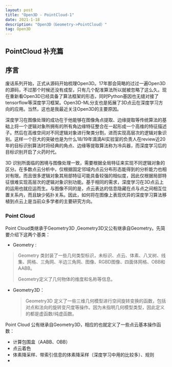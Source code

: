 ```yaml
---
layout: post
title: "Open3D - PointCloud-1"
date: 2021-1-18 
description: "Open3D（Geometry->PointCloud）"
tag: Open3D 
---   
```




## PointCloud 补充篇

## 序言

 废话系列开始，正式从源码开始梳理Open3D。17年那会简略的过过一遍Open3D的源码，不过那个时候还没有成型，只有几个配准算法所以就被忽略了这么久。现在重新看Open3D已经具备了算法框架的形态，同时Python基因也无缝对接了tensorflow等深度学习框架。Open3D-ML分支也是拓展了3D点云在深度学习方向的应用。当然，这也是我最近关注Open3D的主要原因。

深度学习在图像处理的成功在于他能够在图像角点提取、边缘提取等传统算法的基础上将一个逻辑对象所拥有的所有角边缘特征整合在一起形成一个高维的特征描述子。然后在高维空间对不同逻辑对象进行聚类分割，进而实现高层次的逻辑对象识别。这样一个巨大的突破也是为什么18/19年滴滴AI实验室的负责人在review近20年的目标识别算法时将经典的角点、边缘等提取算法称为冷兵器，而深度学习后的目标识别开启了火药时代。

3D 识别所面临的困境与图像处理一致，需要根据全局特征来实现不同逻辑对象的区分。在多数点云分析中，仅根据固定邻域内点云分布形态能得到的分析能力也相对有限。而且很多逻辑对象其局部特征可能具备较强的相似度，因此仅根据局部特征很难实现高层次的逻辑对象识别功能。基于相同的需求，深度学习在3D点云上的运用也就应运而生。与图像不同的是，点云表达的信息隐藏在点与点之间相互位置关系内，而且缺少拓扑关系。因此，如何将在图像上表现优异的深度学习算法移植到点云上是当前众多学者的主要研究方向。

### Point Cloud　

Point Cloud类继承于Geometry3D ,Geometry3D又公有继承自Geometry。先简要介绍下这两个基类：

* Geometry :

> Geometry 类封装了一些几何类型标识，未标识、点云、体素、八叉树、线集、网格、三角网、半边三角网、图像、RGBD图像、四面体网格、OBB和AABB。
>
> Geometry定义了几何物体的维度和名称等信息。

* Geometry3D：

  > Geometry3D 定义了一些三维几何模型进行空间旋转变换的函数，包括对点和法向的旋转变尺度等操作。因为未指明几何模型类型，因此定义的都是虚函数/纯虚函数。

Point Cloud 公有继承自Geometry3D，相应的也就定义了一些点云基本操作函数：

* 计算包围盒（AABB、OBB）
* 点云着色 
* 体素降采样、带索引信息的体素降采样（深度学习中用的比较多）、规则
* 

